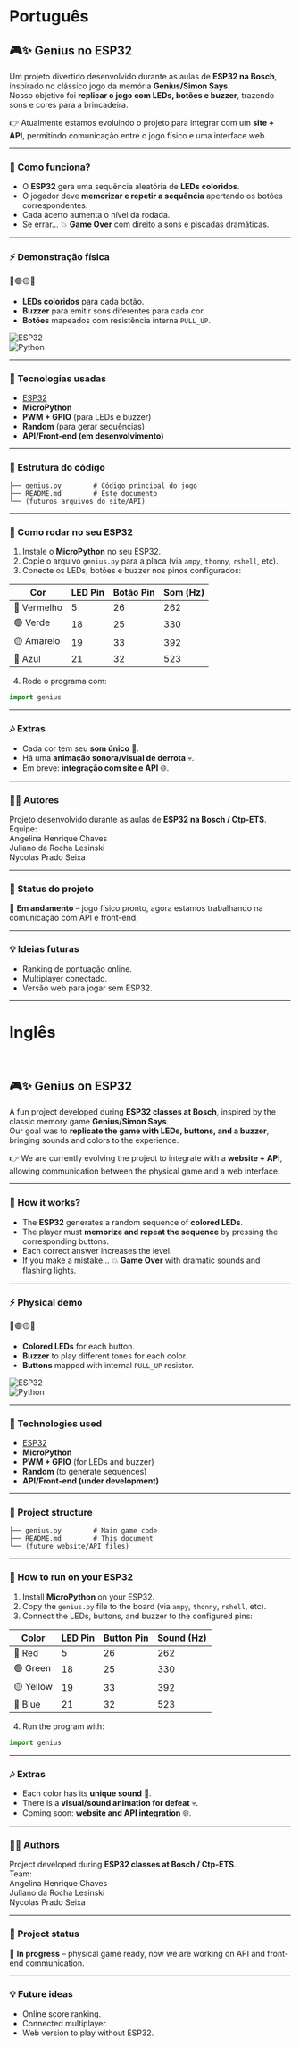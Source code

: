 # Português


## 🎮✨ Genius no ESP32  

Um projeto divertido desenvolvido durante as aulas de **ESP32 na Bosch**, inspirado no clássico jogo da memória **Genius/Simon Says**.  
Nosso objetivo foi **replicar o jogo com LEDs, botões e buzzer**, trazendo sons e cores para a brincadeira.  

👉 Atualmente estamos evoluindo o projeto para integrar com um **site + API**, permitindo comunicação entre o jogo físico e uma interface web.  

---

### 🤯 Como funciona?

- O **ESP32** gera uma sequência aleatória de **LEDs coloridos**.  
- O jogador deve **memorizar e repetir a sequência** apertando os botões correspondentes.  
- Cada acerto aumenta o nível da rodada.  
- Se errar… 💥 **Game Over** com direito a sons e piscadas dramáticas.  

---

### ⚡ Demonstração física  

🔴🟢🟡🔵  
- **LEDs coloridos** para cada botão.  
- **Buzzer** para emitir sons diferentes para cada cor.  
- **Botões** mapeados com resistência interna `PULL_UP`.  

![ESP32](https://img.shields.io/badge/ESP32-MCU-blue?style=for-the-badge&logo=espressif)  
![Python](https://img.shields.io/badge/MicroPython-✔-green?style=for-the-badge&logo=python)  

---

### 🔧 Tecnologias usadas  

- [ESP32](https://www.espressif.com/en/products/socs/esp32)  
- **MicroPython**  
- **PWM + GPIO** (para LEDs e buzzer)  
- **Random** (para gerar sequências)  
- **API/Front-end (em desenvolvimento)**  

---

### 📂 Estrutura do código  

```
├── genius.py        # Código principal do jogo
├── README.md        # Este documento
└── (futuros arquivos do site/API)
```

---

### 🚀 Como rodar no seu ESP32

1. Instale o **MicroPython** no seu ESP32.  
2. Copie o arquivo `genius.py` para a placa (via `ampy`, `thonny`, `rshell`, etc).  
3. Conecte os LEDs, botões e buzzer nos pinos configurados:  

| Cor     | LED Pin | Botão Pin | Som (Hz) |
|---------|---------|-----------|----------|
| 🔴 Vermelho | 5       | 26        | 262      |
| 🟢 Verde    | 18      | 25        | 330      |
| 🟡 Amarelo  | 19      | 33        | 392      |
| 🔵 Azul     | 21      | 32        | 523      |

4. Rode o programa com:  

```python
import genius
```

---

### 🎶 Extras

- Cada cor tem seu **som único** 🎵.  
- Há uma **animação sonora/visual de derrota** 💀.  
- Em breve: **integração com site e API** 🌐.  

---

### 🧑‍💻 Autores

Projeto desenvolvido durante as aulas de **ESP32 na Bosch / Ctp-ETS**.  
Equipe: </br>
Angelina Henrique Chaves </br>
Juliano da Rocha Lesinski </br>
Nycolas Prado Seixa </br>

---

### 🌟 Status do projeto  

🚧 **Em andamento** – jogo físico pronto, agora estamos trabalhando na comunicação com API e front-end.  

---

### 💡 Ideias futuras

- Ranking de pontuação online.  
- Multiplayer conectado.  
- Versão web para jogar sem ESP32.  

---

# Inglês
</br>

## 🎮✨ Genius on ESP32  

A fun project developed during **ESP32 classes at Bosch**, inspired by the classic memory game **Genius/Simon Says**.  
Our goal was to **replicate the game with LEDs, buttons, and a buzzer**, bringing sounds and colors to the experience.  

👉 We are currently evolving the project to integrate with a **website + API**, allowing communication between the physical game and a web interface.  

---

### 🤯 How it works?

- The **ESP32** generates a random sequence of **colored LEDs**.  
- The player must **memorize and repeat the sequence** by pressing the corresponding buttons.  
- Each correct answer increases the level.  
- If you make a mistake… 💥 **Game Over** with dramatic sounds and flashing lights.  

---

### ⚡ Physical demo  

🔴🟢🟡🔵  
- **Colored LEDs** for each button.  
- **Buzzer** to play different tones for each color.  
- **Buttons** mapped with internal `PULL_UP` resistor.  

![ESP32](https://img.shields.io/badge/ESP32-MCU-blue?style=for-the-badge&logo=espressif)  
![Python](https://img.shields.io/badge/MicroPython-✔-green?style=for-the-badge&logo=python)  

---

### 🔧 Technologies used  

- [ESP32](https://www.espressif.com/en/products/socs/esp32)  
- **MicroPython**  
- **PWM + GPIO** (for LEDs and buzzer)  
- **Random** (to generate sequences)  
- **API/Front-end (under development)**  

---

### 📂 Project structure  

```
├── genius.py        # Main game code
├── README.md        # This document
└── (future website/API files)
```

---

### 🚀 How to run on your ESP32

1. Install **MicroPython** on your ESP32.  
2. Copy the `genius.py` file to the board (via `ampy`, `thonny`, `rshell`, etc).  
3. Connect the LEDs, buttons, and buzzer to the configured pins:  

| Color   | LED Pin | Button Pin | Sound (Hz) |
|---------|---------|------------|------------|
| 🔴 Red    | 5       | 26         | 262        |
| 🟢 Green  | 18      | 25         | 330        |
| 🟡 Yellow | 19      | 33         | 392        |
| 🔵 Blue   | 21      | 32         | 523        |

4. Run the program with:  

```python
import genius
```

---

### 🎶 Extras

- Each color has its **unique sound** 🎵.  
- There is a **visual/sound animation for defeat** 💀.  
- Coming soon: **website and API integration** 🌐.  

---

### 🧑‍💻 Authors

Project developed during **ESP32 classes at Bosch / Ctp-ETS**.  
Team: </br>
Angelina Henrique Chaves </br>
Juliano da Rocha Lesinski </br>
Nycolas Prado Seixa </br>

---

### 🌟 Project status  

🚧 **In progress** – physical game ready, now we are working on API and front-end communication.  

---

### 💡 Future ideas

- Online score ranking.  
- Connected multiplayer.  
- Web version to play without ESP32.  
